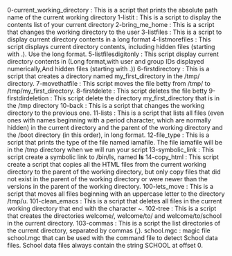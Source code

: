 0-current_working_directory : This is a script that prints the absolute path name of the current working directory
1-listit : This is a script to display the contents list of your current directory
2-bring_me_home : This is a script that changes the working directory to the user
3-listfiles : This is a script to display current directory contents in a long format
4-listmorefiles : This script displays current directory contents, including hidden files (starting with .). Use the long format.
5-listfilesdigitonly : This script display current directory contents in (Long format,with user and group IDs displayed numerically,And hidden files (starting with .))
6-firstdirectory : This is a script that creates a directory named my_first_directory in the /tmp/ directory.
7-movethatfile : This script moves the file betty from /tmp/ to /tmp/my_first_directory.
8-firstdelete : This script deletes the file betty
9-firstdirdeletion : This script delete the directory my_first_directory that is in the /tmp directory
10-back : This is a script that changes the working directory to the previous one.
11-lists : This is a script that lists all files (even ones with names beginning with a period character, which are normally hidden) in the current directory and the parent of the working directory and the /boot directory (in this order), in long format.
12-file_type : This is a script that prints the type of the file named iamafile. The file iamafile will be in the /tmp directory when we will run your script
13-symbolic_link : This script create a symbolic link to /bin/ls, named __ls__
14-copy_html : This script create a script that copies all the HTML files from the current working directory to the parent of the working directory, but only copy files that did not exist in the parent of the working directory or were newer than the versions in the parent of the working directory.
100-lets_move : This is a script that moves all files beginning with an uppercase letter to the directory /tmp/u.
101-clean_emacs : This is a script that deletes all files in the current working directory that end with the character ~.
102-tree : This is a script that creates the directories welcome/, welcome/to/ and welcome/to/school in the current directory.
103-commas : This is a script the list directories of the current directory, separated by commas (,).
school.mgc :  magic file school.mgc that can be used with the command file to detect School data files. School data files always contain the string SCHOOL at offset 0.
